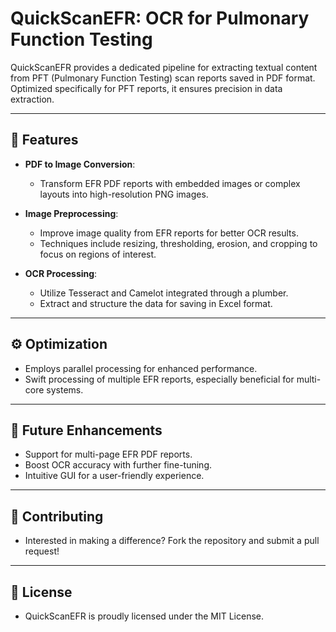 # QuickScanEFR: OCR for Pulmonary Function Testing

QuickScanEFR provides a dedicated pipeline for extracting textual content from PFT (Pulmonary Function Testing) scan reports saved in PDF format. Optimized specifically for PFT reports, it ensures precision in data extraction.

---

## 🚀 Features

- **PDF to Image Conversion**: 
  - Transform EFR PDF reports with embedded images or complex layouts into high-resolution PNG images.
  
- **Image Preprocessing**: 
  - Improve image quality from EFR reports for better OCR results.
  - Techniques include resizing, thresholding, erosion, and cropping to focus on regions of interest.
  
- **OCR Processing**: 
  - Utilize Tesseract and Camelot integrated through a plumber.
  - Extract and structure the data for saving in Excel format.

---

## ⚙️ Optimization

- Employs parallel processing for enhanced performance.
- Swift processing of multiple EFR reports, especially beneficial for multi-core systems.

---

## 🔮 Future Enhancements

- Support for multi-page EFR PDF reports.
- Boost OCR accuracy with further fine-tuning.
- Intuitive GUI for a user-friendly experience.

---

## 🤝 Contributing

- Interested in making a difference? Fork the repository and submit a pull request!

---

## 📜 License

- QuickScanEFR is proudly licensed under the MIT License.
